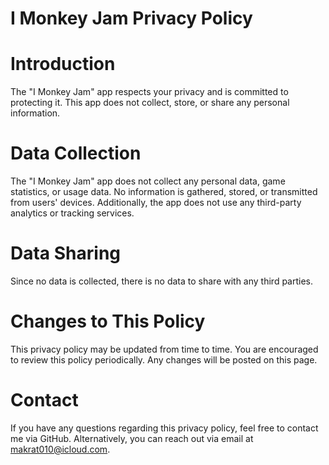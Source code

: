 # I Monkey Jam Privacy Policy
# Introduction
The "I Monkey Jam" app respects your privacy and is committed to protecting it. This app does not collect, store, or share any personal information.

# Data Collection
The "I Monkey Jam" app does not collect any personal data, game statistics, or usage data. No information is gathered, stored, or transmitted from users' devices. Additionally, the app does not use any third-party analytics or tracking services.

# Data Sharing
Since no data is collected, there is no data to share with any third parties.

# Changes to This Policy
This privacy policy may be updated from time to time. You are encouraged to review this policy periodically. Any changes will be posted on this page.

# Contact
If you have any questions regarding this privacy policy, feel free to contact me via GitHub. Alternatively, you can reach out via email at makrat010@icloud.com.
